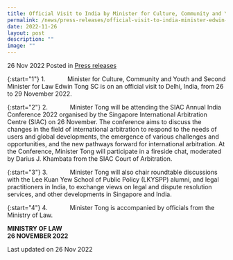 ```yaml
---
title: Official Visit to India by Minister for Culture, Community and Youth and Second Minister for Law Edwin Tong SC
permalink: /news/press-releases/official-visit-to-india-minister-edwin-tong-2022/
date: 2022-11-26
layout: post
description: ""
image: ""
---
```

26 Nov 2022 Posted in [Press releases](/news/press-releases)

{:start="1"}
1.             Minister for Culture, Community and Youth and Second Minister for Law Edwin Tong SC is on an official visit to Delhi, India, from 26 to 29 November 2022.

{:start="2"}
2.             Minister Tong will be attending the SIAC Annual India Conference 2022 organised by the Singapore International Arbitration Centre (SIAC) on 26 November. The conference aims to discuss the changes in the field of international arbitration to respond to the needs of users and global developments, the emergence of various challenges and opportunities, and the new pathways forward for international arbitration. At the Conference, Minister Tong will participate in a fireside chat, moderated by Darius J. Khambata from the SIAC Court of Arbitration.

{:start="3"}
3.             Minister Tong will also chair roundtable discussions with the Lee Kuan Yew School of Public Policy (LKYSPP) alumni, and legal practitioners in India, to exchange views on legal and dispute resolution services, and other developments in Singapore and India.   

{:start="4"}
4.             Minister Tong is accompanied by officials from the Ministry of Law.


**MINISTRY OF LAW**
<br>**26 NOVEMBER 2022**

<p class="right-side-updated">Last updated on 26 Nov 2022</p>
